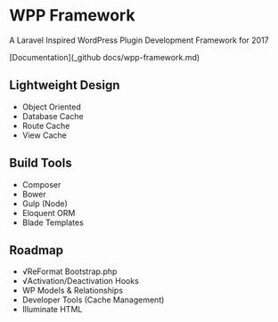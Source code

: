 # WPP Framework
A Laravel Inspired WordPress Plugin Development Framework for 2017


[Documentation](_github docs/wpp-framework.md)

## Lightweight Design
- Object Oriented
- Database Cache
- Route Cache
- View Cache

## Build Tools
- Composer
- Bower
- Gulp (Node)
- Eloquent ORM
- Blade Templates

## Roadmap
- √ReFormat Bootstrap.php
- √Activation/Deactivation Hooks
- WP Models & Relationships
- Developer Tools (Cache Management)
- Illuminate HTML
